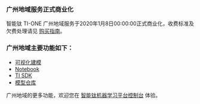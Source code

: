 ﻿### 广州地域服务正式商业化
智能钛 TI-ONE 广州地域服务于2020年1月8日00:00:00正式商业化，收费标准及欠费处理请见 [购买指南](https://cloud.tencent.com/document/product/851/39692)。

### 广州地域主要功能如下：
- [可视化建模](https://cloud.tencent.com/document/product/851/39087)
- [Notebook ](https://cloud.tencent.com/document/product/851/40072)
- [TI SDK](https://cloud.tencent.com/document/product/851/40077)
- [模型仓库](https://cloud.tencent.com/document/product/851/39401)

广州地域的更多功能，欢迎您在 [智能钛机器学习平台控制台](https://console.cloud.tencent.com/tione/project/list) 体验。

